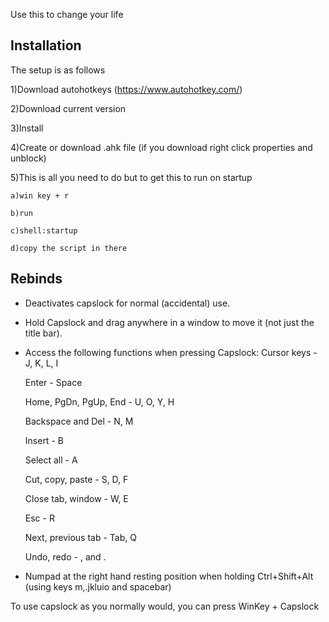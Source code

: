 Use this to change your life

## Installation

The setup is as follows

1)Download autohotkeys (https://www.autohotkey.com/)

2)Download current version

3)Install

4)Create or download .ahk file (if you download right click properties and unblock)

5)This is all you need to do but to get this to run on startup

    a)win key + r

    b)run

    c)shell:startup

    d)copy the script in there

## Rebinds

- Deactivates capslock for normal (accidental) use.

- Hold Capslock and drag anywhere in a window to move it (not just the title bar).

- Access the following functions when pressing Capslock:
  Cursor keys - J, K, L, I

  Enter - Space

  Home, PgDn, PgUp, End - U, O, Y, H

  Backspace and Del - N, M

  Insert - B

  Select all - A

  Cut, copy, paste - S, D, F

  Close tab, window - W, E

  Esc - R

  Next, previous tab - Tab, Q

  Undo, redo - , and .

- Numpad at the right hand resting position when holding Ctrl+Shift+Alt (using keys m,.jkluio and spacebar)

To use capslock as you normally would, you can press WinKey + Capslock
